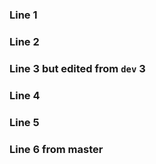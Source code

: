 ### Line 1
### Line 2
### Line 3 but edited from `dev` 3
### Line 4
### Line 5
### Line 6 from master
